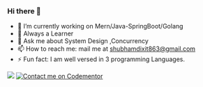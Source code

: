 ### Hi there 👋

- 🔭 I’m currently working on Mern/Java-SpringBoot/Golang
- 🌱 Always a Learner
- 💬 Ask me about System Design ,Concurrency 
- 📫 How to reach me: mail me at shubhamdixit863@gmail.com
- ⚡ Fun fact: I am well versed in 3 programming Languages. 

<!--
**shubhamdixit863/shubhamdixit863** is a ✨ _special_ ✨ repository because its `README.md` (this file) appears on your GitHub profile.

Here are some ideas to get you started:


-->
![](https://komarev.com/ghpvc/?username=shubhamdixit863&color=green)
[![Contact me on Codementor](https://www.codementor.io/m-badges/shubhamdixit863/im-a-cm-b.svg)](https://www.codementor.io/@shubhamdixit863?refer=badge)
